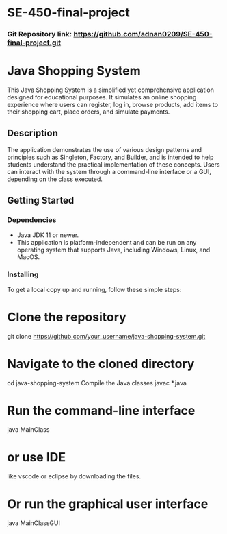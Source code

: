# SE-450-final-project
### Git Repository link: https://github.com/adnan0209/SE-450-final-project.git
# Java Shopping System

This Java Shopping System is a simplified yet comprehensive application designed for educational purposes. It simulates an online shopping experience where users can register, log in, browse products, add items to their shopping cart, place orders, and simulate payments.

## Description

The application demonstrates the use of various design patterns and principles such as Singleton, Factory, and Builder, and is intended to help students understand the practical implementation of these concepts. Users can interact with the system through a command-line interface or a GUI, depending on the class executed.

## Getting Started

### Dependencies

* Java JDK 11 or newer.
* This application is platform-independent and can be run on any operating system that supports Java, including Windows, Linux, and MacOS.

### Installing

To get a local copy up and running, follow these simple steps:

# Clone the repository
git clone https://github.com/your_username/java-shopping-system.git
# Navigate to the cloned directory
cd java-shopping-system
Compile the Java classes
javac *.java
# Run the command-line interface
java MainClass
# or use IDE 
like vscode or eclipse by downloading the files.
# Or run the graphical user interface
java MainClassGUI
